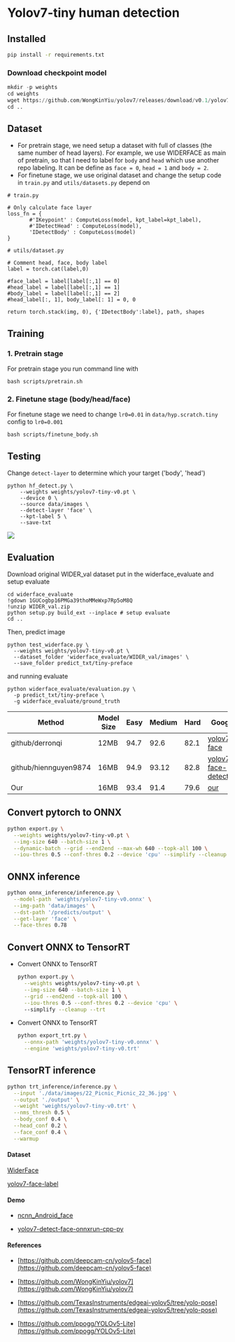 # Yolov7-tiny human detection

## Installed
```sh
pip install -r requirements.txt
```

### Download checkpoint model

 ```python
mkdir -p weights
cd weights
wget https://github.com/WongKinYiu/yolov7/releases/download/v0.1/yolov7-tiny.pt
cd ..
 ```
## Dataset
- For pretrain stage, we need setup a dataset with full of classes (the same number of head layers). For example, we use WIDERFACE as main of pretrain, so that I need to label for `body` and `head` which use another repo labeling. It can be define as `face = 0`, `head = 1` and `body = 2`.
 - For finetune stage, we use original dataset and change the setup code in `train.py` and `utils/datasets.py` depend on 
 ```
# train.py

# Only calculate face layer 
loss_fn = {
        #'IKeypoint' : ComputeLoss(model, kpt_label=kpt_label),
        #'IDetectHead' : ComputeLoss(model),
        'IDetectBody' : ComputeLoss(model)
}
 ```
 ```
# utils/dataset.py

# Comment head, face, body label
label = torch.cat(label,0)

#face_label = label[label[:,1] == 0]
#head_label = label[label[:,1] == 1]
#body_label = label[label[:,1] == 2]
#head_label[:, 1], body_label[: 1] = 0, 0

return torch.stack(img, 0), {'IDetectBody':label}, path, shapes
 ```

## Training
### 1. Pretrain stage
For pretrain stage you run command line with 
```
bash scripts/pretrain.sh
```
### 2. Finetune stage (body/head/face)
For finetune stage we need to change `lr0=0.01` in `data/hyp.scratch.tiny` config to `lr0=0.001`
```
bash scripts/finetune_body.sh
```

## Testing
Change `detect-layer` to determine which your target ('body', 'head')
```
python hf_detect.py \
    --weights weights/yolov7-tiny-v0.pt \
    --device 0 \
    --source data/images \
    --detect-layer 'face' \
    --kpt-label 5 \
    --save-txt
```
![](data/images/result.jpg)

## Evaluation
Download original WIDER_val dataset put in the widerface_evaluate and setup evaluate
```
cd widerface_evaluate
!gdown 1GUCogbp16PMGa39thoMMeWxp7Rp5oM8Q
!unzip WIDER_val.zip
python setup.py build_ext --inplace # setup evaluate
cd ..
```
Then, predict image 

```
python test_widerface.py \
  --weights weights/yolov7-tiny-v0.pt \
  --dataset_folder 'widerface_evaluate/WIDER_val/images' \
  --save_folder predict_txt/tiny-preface
```
and running evaluate
```
python widerface_evaluate/evaluation.py \
  -p predict_txt/tiny-preface \
  -g widerface_evaluate/ground_truth
```
| Method           |  Model Size | Easy  | Medium | Hard  | Google |
| -----------------| ---------- | ----- | ------ | ----- | -------------- |
| github/derronqi    | 12MB        | 94.7  | 92.6   | 82.1  | [yolov7-face](https://github.com/derronqi/yolov7-face)
| github/hiennguyen9874  | 16MB        | 94.9  | 93.12   | 82.8  | [yolov7-face-detection](https://github.com/hiennguyen9874/yolov7-face-detection/tree/main) |
| Our   | 16MB        | 93.4  | 91.4   | 79.6  | [our]() |
## Convert pytorch to ONNX
```sh
python export.py \
  --weights weights/yolov7-tiny-v0.pt \
  --img-size 640 --batch-size 1 \
  --dynamic-batch --grid --end2end --max-wh 640 --topk-all 100 \
  --iou-thres 0.5 --conf-thres 0.2 --device 'cpu' --simplify --cleanup
```

## ONNX inference
```sh
python onnx_inference/inference.py \
  --model-path 'weights/yolov7-tiny-v0.onnx' \
  --img-path 'data/images' \
  --dst-path '/predicts/output' \
  --get-layer 'face' \
  --face-thres 0.78
```

## Convert ONNX to TensorRT
- Convert ONNX to TensorRT
  ```sh
  python export.py \
    --weights weights/yolov7-tiny-v0.pt \
    --img-size 640 --batch-size 1 \
    --grid --end2end --topk-all 100 \
    --iou-thres 0.5 --conf-thres 0.2 --device 'cpu' \ 
    --simplify --cleanup --trt
  ```
- Convert ONNX to TensorRT
  ```sh
  python export_trt.py \
    --onnx-path 'weights/yolov7-tiny-v0.onnx' \
    --engine 'weights/yolov7-tiny-v0.trt'
  ```

## TensorRT inference
```sh
python trt_inference/inference.py \
  --input './data/images/22_Picnic_Picnic_22_36.jpg' \
  --output './output' \
  --weight 'weights/yolov7-tiny-v0.trt' \
  --nms_thresh 0.5 \
  --body_conf 0.4 \
  --head_conf 0.2 \
  --face_conf 0.4 \
  --warmup
```

#### Dataset

[WiderFace](http://shuoyang1213.me/WIDERFACE/)

[yolov7-face-label](https://drive.google.com/file/d/1FsZ0ACah386yUufi0E_PVsRW_0VtZ1bd/view?usp=sharing)


#### Demo

* [ncnn_Android_face](https://github.com/FeiGeChuanShu/ncnn_Android_face)

* [yolov7-detect-face-onnxrun-cpp-py](https://github.com/hpc203/yolov7-detect-face-onnxrun-cpp-py)

#### References

* [https://github.com/deepcam-cn/yolov5-face](https://github.com/deepcam-cn/yolov5-face)

* [https://github.com/WongKinYiu/yolov7](https://github.com/WongKinYiu/yolov7)

* [https://github.com/TexasInstruments/edgeai-yolov5/tree/yolo-pose](https://github.com/TexasInstruments/edgeai-yolov5/tree/yolo-pose)

* [https://github.com/ppogg/YOLOv5-Lite](https://github.com/ppogg/YOLOv5-Lite)
